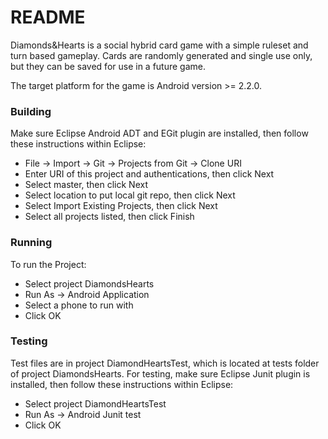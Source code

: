 # README #

Diamonds&Hearts is a social hybrid card game with a simple ruleset and turn based gameplay. Cards are randomly generated and single use only, but they can be saved for use in a future game.

The target platform for the game is Android version >= 2.2.0.

### Building ###

Make sure Eclipse Android ADT and EGit plugin are installed, then follow these instructions within Eclipse:

* File -> Import -> Git -> Projects from Git -> Clone URI
* Enter URI of this project and authentications, then click Next
* Select master, then click Next
* Select location to put local git repo, then click Next
* Select Import Existing Projects, then click Next
* Select all projects listed, then click Finish

### Running ###

To run the Project:
* Select project DiamondsHearts
* Run As -> Android Application
* Select a phone to run with
* Click OK

### Testing ###

Test files are in project DiamondHeartsTest, which is located at tests folder of project DiamondsHearts.
For testing, make sure Eclipse Junit plugin is installed, then follow these instructions within Eclipse:

* Select project DiamondHeartsTest
* Run As -> Android Junit test
* Click OK
